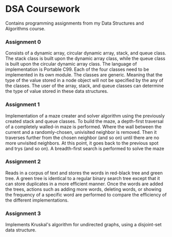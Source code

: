 # DSA Coursework
 Contains programming assignments from my Data Structures and Algorithms course.
 
### Assignment 0
 Consists of a dynamic array, circular dynamic array, stack, and queue class. The stack class is built upon the dynamic array class, while the queue class is built upon the circular dynamic array class. The language of implementation is Portable C99. Each of the four classes need to be implemented in its own module.
 The classes are generic. Meaning that the type of the value stored in a node object will not be specified by the any of the classes. The user of the array, stack, and queue classes can determine the type of value stored in these data structures.
 
 ### Assignment 1
Implementation of a maze creater and solver algorithm using the previously created stack and queue classes. 
To build the maze, a depth-first traversal of a completely walled-in maze is performed. Where the wall between the current and a randomly-chosen, univisited neighbor is removed. Then it traverses further from the chosen neighbor (and so on) until there are no more unvisited neighbors. At this point, it goes back to the previous spot and trys (and so on).
A breadth-first search is performed to solve the maze
 
 ### Assignment 2
Reads in a corpus of text and stores the words in red-black tree and green tree. A green tree is identical to a regular binary search tree except that it can store duplicates in a more efficient manner. Once the words are added the trees, actions such as adding more words, deleting words, or showing the frequency of a specific word are performed to compare the efficiency of the different implementations.
 
 ### Assignment 3
Implements Kruskal's algorithm for undirected graphs, using a disjoint-set data structure.
